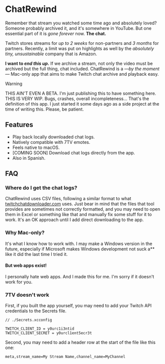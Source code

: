 # ChatRewind

Remember that stream you watched some time ago and absolutely loved? Someone probably archived it, and it's somewhere in YouTube. But one essential part of it is *gone forever* now. **The chat.**

Twitch stores streams for *up to 2 weeks* for non-partners and *3 months* for partners. Recently, a limit was put on highlights as well by the *absolutely tiny, unsustainable* company that is Amazon.

**I want to _end this up_.** If we archive a stream, not only the video must be archived but the full thing, chat included. ChatRewind is a _—by the moment—_ Mac-only app that aims to make Twitch chat archive and playback easy.

> [!WARNING]
> THIS AIN'T EVEN A BETA. I'm just publishing this to have something here. THIS IS VERY WIP. Bugs, crashes, overall incompleteness… That's the definition of this app. I just started it some days ago as a side project at the time of writing this. Please, be patient.

## Features

* Play back locally downloaded chat logs.
* Natively compatible with 7TV emotes.
* Feels native to macOS.
* [COMING SOON] Download chat logs directly from the app.
* Also in Spanish.

## FAQ

### Where do I get the chat logs?

ChatRewind uses CSV files, following a similar format to what [twitchchatdownloader.com](https://www.twitchchatdownloader.com) uses. Just bear in mind that the files that tool provides are sometimes not correctly formatted, and you may need to open them in Excel or something like that and manually fix some stuff for it to work. It's an OK approach until I add direct downloading to the app.

### Why Mac-only?

It's what I know how to work with. I may make a Windows version in the future, especially if Microsoft makes Windows development not suck a\*\* like it did the last time I tried it.

#### But web apps exist!

I personally hate web apps. And I made this for me. I'm sorry if it doesn't work for you.

### 7TV doesn't work

First, if you built the app yourself, you may need to add your Twitch API credentials to the Secrets file.

```
// ./Secrets.xcconfig

TWITCH_CLIENT_ID = y0urc1i3ntid
TWITCH_CLIENT_SECRET = y0urcl1ent5ecr3t
```

Second, you may need to add a header row at the start of the file like this one:

```
meta,stream_name=My Stream Name,channel_name=MyChannel
```
